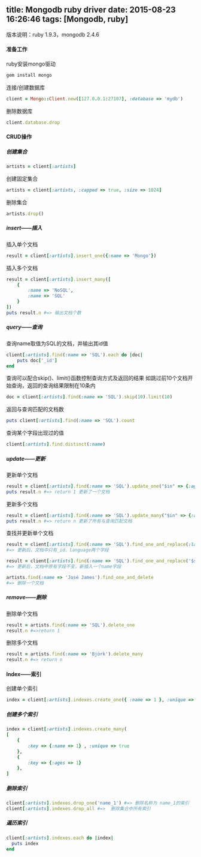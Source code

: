 title: Mongodb ruby driver
date: 2015-08-23 16:26:46
tags: [Mongodb, ruby]
---
版本说明：ruby 1.9.3，mongodb 2.4.6

#### 准备工作
ruby安装mongo驱动
``` bash
gem install mongo
```
连接/创建数据库
``` ruby
client = Mongo::Client.new([127.0.0.1:27107], :database => 'mydb')
```
删除数据库
``` ruby
client.database.drop
```
#### CRUD操作
##### 创建集合

``` ruby
artists = client[:artists]
```
创建固定集合
``` ruby
artists = client[:artists, :capped => true, :size => 1024]
```
删除集合
```ruby
artists.drop()
```
##### insert——插入

插入单个文档
``` ruby
result = client[:artists].insert_one({:name => 'Mongo'})
```
<!-- more -->
插入多个文档
``` ruby
result = client[:artists].insert_many([
	{
		:name => 'NoSQL',
		:name => 'SQL'
	}
])
puts result.n #=> 输出文档个数
```
##### query——查询
查询name取值为SQL的文档，并输出其id值
``` ruby
client[:artists].find(:name => 'SQL').each do |doc|
	puts doc['_id']
end
```
查询可以配合skip()、limit()函数控制查询方式及返回的结果
如跳过前10个文档开始查询，返回的查询结果限制在10条内
``` ruby
doc = client[:artists].find(:name => 'SQL').skip(10).limit(10)
```
返回与查询匹配的文档数
``` ruby
puts client[:artists].find(:name => 'SQL').count
```
查询某个字段出现过的值
``` ruby
client[:artists].find.distinct(:name)
```

##### update——更新
更新单个文档
``` ruby
result = client[:artists].find(:name => 'SQL').update_one("$in" => {:age => 20})
puts result.n #=> return 1 更新了一个文档
```

更新多个文档
``` ruby
result = client[:artists].find(:name => 'SQL').update_many("$in" => {:age => 20})
puts result.n #=> return n 更新了所有与查询匹配文档
```
查找并更新单个文档
``` ruby
result = client[:artists].find(:name => 'SQL').find_one_and_replace(:language => 'mongo')
#=> 更新后，文档中只有_id、language两个字段
```

``` ruby
result = client[:artists].find(:name => 'SQL').find_one_and_replace('$set' => {:name =>'Jose'})
#=> 更新后，文档中原有字段不变，新插入一个name字段
```
``` ruby
artists.find(:name => 'José James').find_one_and_delete 
#=> 删除一个文档
```

##### remove——删除
删除单个文档
``` ruby
result = artists.find(:name => 'SQL').delete_one
result.n #=>return 1
```
删除多个文档
``` ruby
result = artists.find(:name => 'Björk').delete_many
result.n #=> return n
```
#### Index——索引
创建单个索引
``` ruby
index = client[:artists].indexes.create_one({ :name => 1 }, :unique => true)

```
##### 创建多个索引
``` ruby
index = client[:artists].indexes.create_many(
[
	{ 
		:key => {:name => 1} , :unique => true
	},
	{ 
		:key => {:ages => 1}
	},
]
```
##### 删除索引
``` ruby
client[:artists].indexes.drop_one('name_1') #=> 删除名称为 name_1的索引
client[:artists].indexes.drop_all #=>  删除集合中所有索引
```
##### 遍历索引
``` ruby
client[:artists].indexes.each do |index|
  puts index
end
```